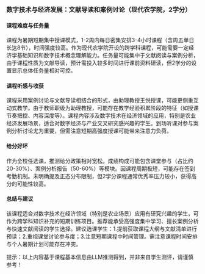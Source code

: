 ### 数字技术与经济发展：文献导读和案例讨论（现代农学院，2学分）

#### 课程难度与任务量  
课程为暑期短期集中授课模式，1-2周内每日密集安排3-4小时课程（含周五单日长达8节），时间强度较高。作为现代农学院开设的跨学科课程，可能需要一定经济学基础知识和数字技术概念理解能力。任务量可能集中于文献阅读与案例分析，由于课程性质为文献导读，预计需投入较多时间进行课前资料研读，但2学分的设置显示总体任务量相对可控。

#### 课程听感与收获  
课程采用案例讨论与文献导读相结合的形式，由助理教授王悦授课，可能更侧重互动式教学。由于教师职级为助理教授，可能存在教学经验积累阶段的特征（如授课节奏把控、内容深度等）。课程内容涉及数字技术在经济领域的应用，特别是农业经济发展场景，适合对数字经济与产业交叉研究感兴趣的学生。到场听课对参与案例分析讨论尤为重要，但需注意短期高强度授课可能带来注意力负荷。

#### 给分好坏  
作为全校任选课，推测给分政策相对宽松。成绩构成可能包含课堂参与（占比约20-30%）、案例分析报告（50-60%）等模块。因课程周期极短，可能存在签到考勤机制。未明确提及正态分布限制，但2学分课程通常优秀率压力较小，获得高分的可能性较高。

#### 总结与建议  
该课程适合对数字技术在经济领域（特别是农业场景）应用有研究兴趣的学生，可作为跨学科知识补充的短期训练项目。推荐能承受高强度集中学习、擅长案例分析与快速文献阅读的学生选择。建议选课学生：1.提前获取课程大纲与文献清单进行预读；2.重视课堂讨论参与度；3.注意短期课程中时间管理。需注意课程时间安排与个人暑期计划可能存在冲突。

提示：以上内容基于课程基本信息由LLM推测得到，并非来自学生测评，请谨慎参考！